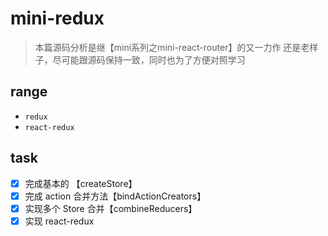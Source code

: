 # mini-redux

> 本篇源码分析是继【mini系列之mini-react-router】的又一力作
> 还是老样子，尽可能跟源码保持一致，同时也为了方便对照学习

## range

- `redux`
- `react-redux`

## task

- [x] 完成基本的 【createStore】
- [x] 完成 action 合并方法【bindActionCreators】
- [x] 实现多个 Store 合并【combineReducers】
- [x] 实现 react-redux

